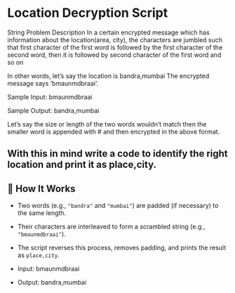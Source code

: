 # Location Decryption Script
String Problem
Description
In a certain encrypted message which has information about the location(area, city), the characters are jumbled such that first character of the first word is followed by the first character of the second word, then it is followed by second character of the first word and so on

In other words, let’s say the location is bandra,mumbai
The encrypted message says ‘bmaunmdbraai’.

Sample Input:
bmaunmdbraai

Sample Output:
bandra,mumbai

Let’s say the size or length of the two words wouldn’t match then the smaller word is appended with # and then encrypted in the above format.

With this in mind write a code to identify the right location and print it as place,city.
---

## 🧩 How It Works

- Two words (e.g., `"bandra"` and `"mumbai"`) are padded (if necessary) to the same length.
- Their characters are interleaved to form a scrambled string (e.g., `"bmaunmdbraai"`).
- The script reverses this process, removes padding, and prints the result as `place,city`.

- Input: bmaunmdbraai
- Output: bandra,mumbai

